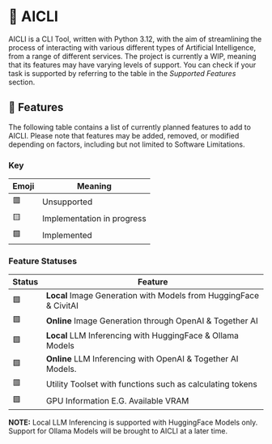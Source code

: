# 🦾 AICLI

AICLI is a CLI Tool, written with Python 3.12, with the aim of streamlining
the process of interacting with various different types of Artificial Intelligence,
from a range of different services. The project is currently a WIP, meaning that
its features may have varying levels of support. You can check if your task is
supported by referring to the table in the *Supported Features* section.

## 🤔 Features

The following table contains a list of currently planned features to add to AICLI.
Please note that features may be added, removed, or modified depending on factors,
including but not limited to Software Limitations.

### Key

| Emoji | Meaning                     |
|-------|-----------------------------|
| 🟥    | Unsupported                 |
| 🟨    | Implementation in progress  |
| 🟩    | Implemented                 |

### Feature Statuses

| Status | Feature                                                           |
|--------|-------------------------------------------------------------------|
| 🟩     | **Local** Image Generation with Models from HuggingFace & CivitAI |
| 🟩     | **Online** Image Generation through OpenAI & Together AI          |
| 🟩     | **Local** LLM Inferencing with HuggingFace & Ollama Models        |
| 🟩     | **Online** LLM Inferencing with OpenAI & Together AI Models.      |
| 🟥     | Utility Toolset with functions such as calculating tokens         |
| 🟩     | GPU Information E.G. Available VRAM                               |

**NOTE:** Local LLM Inferencing is supported with HuggingFace Models only.
Support for Ollama Models will be brought to AICLI at a later time.